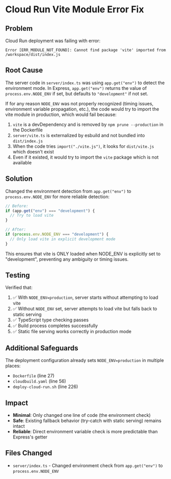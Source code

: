 # Cloud Run Vite Module Error Fix

## Problem

Cloud Run deployment was failing with error:

```
Error [ERR_MODULE_NOT_FOUND]: Cannot find package 'vite' imported from /workspace/dist/index.js
```

## Root Cause

The server code in `server/index.ts` was using `app.get("env")` to detect the environment mode. In Express, `app.get("env")` returns the value of `process.env.NODE_ENV` if set, but defaults to `"development"` if not set.

If for any reason `NODE_ENV` was not properly recognized (timing issues, environment variable propagation, etc.), the code would try to import the vite module in production, which would fail because:

1. `vite` is a devDependency and is removed by `npm prune --production` in the Dockerfile
2. `server/vite.ts` is externalized by esbuild and not bundled into `dist/index.js`
3. When the code tries `import("./vite.js")`, it looks for `dist/vite.js` which doesn't exist
4. Even if it existed, it would try to import the `vite` package which is not available

## Solution

Changed the environment detection from `app.get("env")` to `process.env.NODE_ENV` for more reliable detection:

```typescript
// Before:
if (app.get("env") === "development") {
  // Try to load vite
}

// After:
if (process.env.NODE_ENV === "development") {
  // Only load vite in explicit development mode
}
```

This ensures that vite is ONLY loaded when NODE_ENV is explicitly set to "development", preventing any ambiguity or timing issues.

## Testing

Verified that:

1. ✅ With `NODE_ENV=production`, server starts without attempting to load vite
2. ✅ Without `NODE_ENV` set, server attempts to load vite but falls back to static serving
3. ✅ TypeScript type checking passes
4. ✅ Build process completes successfully
5. ✅ Static file serving works correctly in production mode

## Additional Safeguards

The deployment configuration already sets `NODE_ENV=production` in multiple places:

- `Dockerfile` (line 27)
- `cloudbuild.yaml` (line 56)
- `deploy-cloud-run.sh` (line 226)

## Impact

- **Minimal**: Only changed one line of code (the environment check)
- **Safe**: Existing fallback behavior (try-catch with static serving) remains intact
- **Reliable**: Direct environment variable check is more predictable than Express's getter

## Files Changed

- `server/index.ts` - Changed environment check from `app.get("env")` to `process.env.NODE_ENV`
